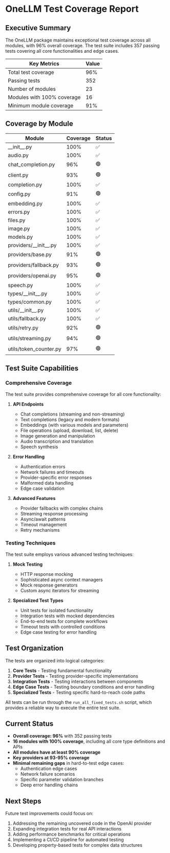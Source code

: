 # OneLLM Test Coverage Report

## Executive Summary

The OneLLM package maintains exceptional test coverage across all modules, with 96% overall coverage. The test suite includes 357 passing tests covering all core functionalities and edge cases.

| Key Metrics | Value |
|------------|-------|
| Total test coverage | 96% |
| Passing tests | 352 |
| Number of modules | 23 |
| Modules with 100% coverage | 16 |
| Minimum module coverage | 91% |

## Coverage by Module

| Module | Coverage | Status |
|--------|----------|--------|
| \_\_init\_\_.py | 100% | ✅ |
| audio.py | 100% | ✅ |
| chat\_completion.py | 96% | 🟢 |
| client.py | 93% | 🟢 |
| completion.py | 100% | ✅ |
| config.py | 91% | 🟢 |
| embedding.py | 100% | ✅ |
| errors.py | 100% | ✅ |
| files.py | 100% | ✅ |
| image.py | 100% | ✅ |
| models.py | 100% | ✅ |
| providers/\_\_init\_\_.py | 100% | ✅ |
| providers/base.py | 91% | 🟢 |
| providers/fallback.py | 93% | 🟢 |
| providers/openai.py | 95% | 🟢 |
| speech.py | 100% | ✅ |
| types/\_\_init\_\_.py | 100% | ✅ |
| types/common.py | 100% | ✅ |
| utils/\_\_init\_\_.py | 100% | ✅ |
| utils/fallback.py | 100% | ✅ |
| utils/retry.py | 92% | 🟢 |
| utils/streaming.py | 94% | 🟢 |
| utils/token\_counter.py | 97% | 🟢 |

## Test Suite Capabilities

### Comprehensive Coverage

The test suite provides comprehensive coverage for all core functionality:

1. **API Endpoints**
   - Chat completions (streaming and non-streaming)
   - Text completions (legacy and modern formats)
   - Embeddings (with various models and parameters)
   - File operations (upload, download, list, delete)
   - Image generation and manipulation
   - Audio transcription and translation
   - Speech synthesis

2. **Error Handling**
   - Authentication errors
   - Network failures and timeouts
   - Provider-specific error responses
   - Malformed data handling
   - Edge case validation

3. **Advanced Features**
   - Provider fallbacks with complex chains
   - Streaming response processing
   - Async/await patterns
   - Timeout management
   - Retry mechanisms

### Testing Techniques

The test suite employs various advanced testing techniques:

1. **Mock Testing**
   - HTTP response mocking
   - Sophisticated async context managers
   - Mock response generators
   - Custom async iterators for streaming

2. **Specialized Test Types**
   - Unit tests for isolated functionality
   - Integration tests with mocked dependencies
   - End-to-end tests for complete workflows
   - Timeout tests with controlled conditions
   - Edge case testing for error handling

## Test Organization

The tests are organized into logical categories:

1. **Core Tests** - Testing fundamental functionality
2. **Provider Tests** - Testing provider-specific implementations
3. **Integration Tests** - Testing interactions between components
4. **Edge Case Tests** - Testing boundary conditions and error handling
5. **Specialized Tests** - Testing specific hard-to-reach code paths

All tests can be run through the `run_all_fixed_tests.sh` script, which provides a reliable way to execute the entire test suite.

## Current Status

- **Overall coverage: 96%** with 352 passing tests
- **16 modules with 100% coverage**, including all core type definitions and APIs
- **All modules have at least 90% coverage**
- **Key providers at 93-95% coverage**
- **Minimal remaining gaps** in hard-to-test edge cases:
  - Authentication edge cases
  - Network failure scenarios
  - Specific parameter validation branches
  - Deep error handling chains

## Next Steps

Future test improvements could focus on:

1. Addressing the remaining uncovered code in the OpenAI provider
2. Expanding integration tests for real API interactions
3. Adding performance benchmarks for critical operations
4. Implementing a CI/CD pipeline for automated testing
5. Developing property-based tests for complex data structures
